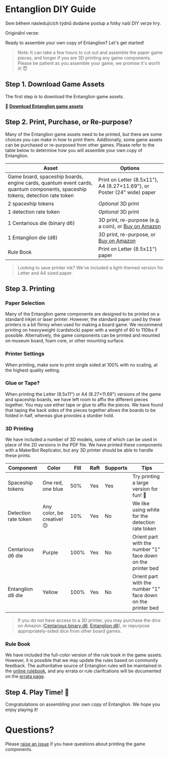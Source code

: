 # Entanglion DIY Guide
Sem během následujících týdnů dodáme postup a fotky naší DIY verze hry.






Originální verze:

Ready to assemble your own copy of Entanglion? Let's get started!

> Note: It can take a few hours to cut out and assemble the paper game pieces, and longer if you are 3D printing any game components. Please be patient as you assemble your game, we promise it's worth it! 😇

## Step 1. Download Game Assets
The first step is to download the Entanglion game assets.

🚀 **[Download Entanglion game assets](../../../releases)**

## Step 2. Print, Purchase, or Re-purpose?
Many of the Entanglion game assets need to be printed, but there are some choices you can make in how to print them. Additionally, some game assets can be purchased or re-purposed from other games. Please refer to the table below to determine how you will assemble your own copy of Entanglion.

| Asset | Options |
| --- | --- |
| Game board, spaceship boards, engine cards, quantum event cards, quantum components, spaceship tokens, detection rate token | Print on Letter (8.5x11"), A4 (8.27×11.69"), or Poster (24" wide) paper |
| 2 spaceship tokens | _Optional_ 3D print |
| 1 detection rate token | _Optional_ 3D print |
| 1 Centarious die (binary d6) | 3D print, re-purpose (e.g. a coin), or [Buy on Amazon](http://a.co/0cW7fsG) |
| 1 Entanglion die (d8) | 3D print, re-purpose, or [Buy on Amazon](http://a.co/aNyVaz9) |
| Rule Book | Print on Letter (8.5x11") paper |

> Looking to save printer ink? We've included a light-themed version for Letter and A4 sized paper.

## Step 3. Printing

### Paper Selection
Many of the Entanglion game components are designed to be printed on a standard inkjet or laser printer. However, the standard paper used by these printers is a bit flimsy when used for making a board game. We recommend printing on heavyweight (cardstock) paper with a weight of 80 to 110lbs if possible. Alternatively, the game components can be printed and mounted on museum board, foam core, or other mounting surface.

### Printer Settings
When printing, make sure to print single sided at 100% with no scaling, at the highest quality setting.

### Glue or Tape?
When printing the Letter (8.5x11") or A4 (8.27×11.69") versions of the game and spaceship boards, we have left room to affix the different pieces together. You may use either tape or glue to affix the pieces. We have found that taping the back sides of the pieces together allows the boards to be folded in half, whereas glue provides a sturdier hold.

### 3D Printing
We have included a number of 3D models, some of which can be used in place of the 2D versions in the PDF file. We have printed these components with a MakerBot Replicator, but any 3D printer should be able to handle these prints.

| Component | Color | Fill | Raft | Supports | Tips |
| --- | --- | --- | --- | --- | --- |
| Spaceship tokens | One red, one blue | 50% | Yes | Yes | Try printing a large version for fun! 🚀 |
| Detection rate token | Any color, be creative! 🙃 | 10% | Yes | No | We like using white for the detection rate token |
| Centarious d6 die | Purple | 100% | Yes | No | Orient part with the number "1" face down on the printer bed |
| Entanglion d8 die | Yellow | 100% | Yes | No | Orient part with the number "1" face down on the printer bed |

> If you do not have access to a 3D printer, you may purchase the dice on Amazon ([Centarious binary d6](http://a.co/0cW7fsG), [Entanglion d8](http://a.co/aNyVaz9)), or repurpose appropriately-sided dice from other board games.

### Rule Book
We have included the full-color version of the rule book in the game assets. However, it is possible that we may update the rules based on community feedback. The authoritative source of Entanglion rules will be maintained in the [online rulebook](../game), and any errata or rule clarifcations will be documented on the [errata page](../game/Errata.md).

## Step 4. Play Time! 🚀
Congratulations on assembling your own copy of Entanglion. We hope you enjoy playing it!

# Questions?
Please [raise an issue](../../../issues) if you have questions about printing the game components.
